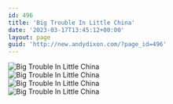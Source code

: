 ```yaml
---
id: 496
title: 'Big Trouble In Little China'
date: '2023-03-17T13:45:12+00:00'
layout: page
guid: 'http://new.andydixon.com/?page_id=496'
---
```


![Big Trouble In Little China](https://i0.wp.com/assets.g8x2.ldn.idrivee2-23.com/posters/Big%20Trouble%20In%20Little%20China%2001.jpg?w=1200&ssl=1 "Big Trouble In Little China")  
![Big Trouble In Little China](https://i0.wp.com/assets.g8x2.ldn.idrivee2-23.com/posters/Big%20Trouble%20In%20Little%20China%2002.jpg?w=1200&ssl=1 "Big Trouble In Little China")  
![Big Trouble In Little China](https://i0.wp.com/assets.g8x2.ldn.idrivee2-23.com/posters/Big%20Trouble%20In%20Little%20China%2003.jpg?w=1200&ssl=1 "Big Trouble In Little China")  
![Big Trouble In Little China](https://i0.wp.com/assets.g8x2.ldn.idrivee2-23.com/posters/Big%20Trouble%20In%20Little%20China%2004.jpg?w=1200&ssl=1 "Big Trouble In Little China")